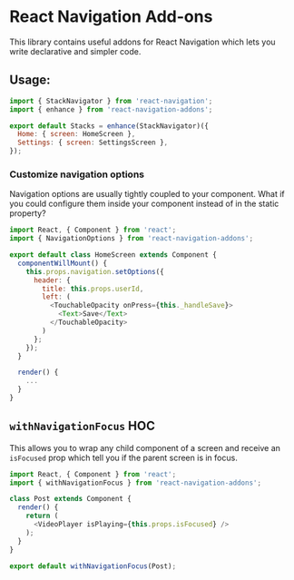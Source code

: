 React Navigation Add-ons
========================

This library contains useful addons for React Navigation which lets you write declarative and simpler code.

## Usage:

```js
import { StackNavigator } from 'react-navigation';
import { enhance } from 'react-navigation-addons';

export default Stacks = enhance(StackNavigator)({
  Home: { screen: HomeScreen },
  Settings: { screen: SettingsScreen },
});
```

### Customize navigation options

Navigation options are usually tightly coupled to your component. What if you could configure them inside your component instead of in the static property?

```js
import React, { Component } from 'react';
import { NavigationOptions } from 'react-navigation-addons';

export default class HomeScreen extends Component {
  componentWillMount() {
    this.props.navigation.setOptions({
      header: {
        title: this.props.userId,
        left: (
          <TouchableOpacity onPress={this._handleSave}>
            <Text>Save</Text>
          </TouchableOpacity>
        )
      };
    });
  }

  render() {
    ...
  }
}
```

## `withNavigationFocus` HOC

This allows you to wrap any child component of a screen and receive an `isFocused` prop which tell you if the parent screen is in focus.

```js
import React, { Component } from 'react';
import { withNavigationFocus } from 'react-navigation-addons';

class Post extends Component {
  render() {
    return (
      <VideoPlayer isPlaying={this.props.isFocused} />
    );
  }
}

export default withNavigationFocus(Post);
```
